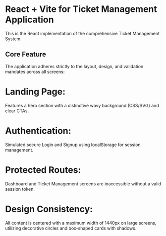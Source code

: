 # React + Vite for Ticket Management Application
This is the React implementation of the comprehensive Ticket Management System.

## Core Feature
The application adheres strictly to the layout, design, and validation mandates across all screens:

# Landing Page: 
Features a hero section with a distinctive wavy background (CSS/SVG) and clear CTAs.

# Authentication: 
Simulated secure Login and Signup using localStorage for session management.

# Protected Routes: 
Dashboard and Ticket Management screens are inaccessible without a valid session token.

# Design Consistency: 
All content is centered with a maximum width of 1440px on large screens, utilizing decorative circles and box-shaped cards with shadows.